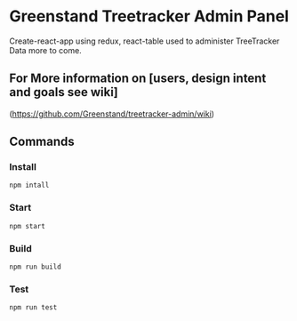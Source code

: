 # Greenstand Treetracker Admin Panel
Create-react-app using redux, react-table used to administer TreeTracker Data more to come.

## For More information on [users, design intent and goals see wiki]
(https://github.com/Greenstand/treetracker-admin/wiki)

## Commands

### Install
`npm intall`

### Start
`npm start`

### Build
`npm run build`

### Test

```
npm run test
```